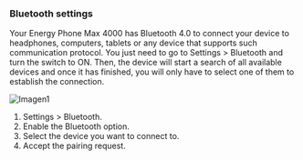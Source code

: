 ### Bluetooth settings

Your Energy Phone Max 4000 has Bluetooth 4.0 to connect your device to headphones, computers, tablets or any device that supports such communication protocol. You just need to go to Settings > Bluetooth and turn the switch to ON. Then, the device will start a search of all available devices and once it has finished, you will only have to select one of them to establish the connection.

![Imagen1](http://static.energysistem.com/images/manuals/42499/56dd9e66eba88.jpg)

1. Settings > Bluetooth.
2. Enable the Bluetooth option.
3. Select the device you want to connect to.
4. Accept the pairing request.
